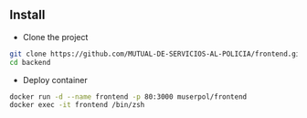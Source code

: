 ## Install

* Clone the project
```sh
git clone https://github.com/MUTUAL-DE-SERVICIOS-AL-POLICIA/frontend.git
cd backend
```

* Deploy container
```sh
docker run -d --name frontend -p 80:3000 muserpol/frontend
docker exec -it frontend /bin/zsh
```
 
